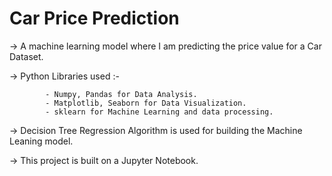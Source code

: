 
# Car Price Prediction

-> A machine learning model where I am predicting the price value for a Car Dataset.

-> Python Libraries used :- 

            - Numpy, Pandas for Data Analysis.
            - Matplotlib, Seaborn for Data Visualization.
            - sklearn for Machine Learning and data processing.
        
-> Decision Tree Regression Algorithm is used for building the Machine Leaning model.

-> This project is built on a Jupyter Notebook.
